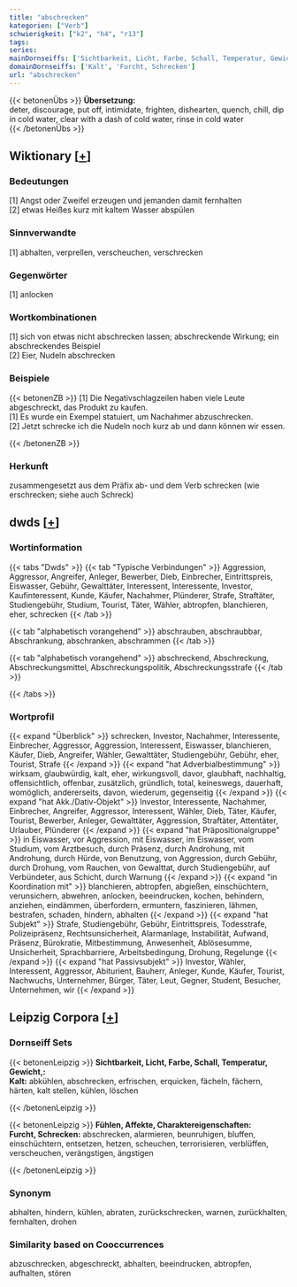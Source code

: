 ```yaml
---
title: "abschrecken"
kategorien: ["Verb"]
schwierigkeit: ["k2", "h4", "r13"]
tags:
series:
mainDornseiffs: ['Sichtbarkeit, Licht, Farbe, Schall, Temperatur, Gewicht,', 'Fühlen, Affekte, Charaktereigenschaften']
domainDornseiffs: ['Kalt', 'Furcht, Schrecken']
url: "abschrecken"
---
```


{{< betonenÜbs >}}
**Übersetzung:**  
deter, discourage, put off, intimidate, frighten, dishearten, quench, chill, dip in cold water, clear with a dash of cold water, rinse in cold water  
{{< /betonenÜbs >}}

## Wiktionary [[+](https://de.wiktionary.org/wiki/abschrecken)]

### Bedeutungen
[1] Angst oder Zweifel erzeugen und jemanden damit fernhalten  
[2] etwas Heißes kurz mit kaltem Wasser abspülen  

### Sinnverwandte
[1] abhalten, verprellen, verscheuchen, verschrecken  

### Gegenwörter
[1] anlocken  

### Wortkombinationen
[1] sich von etwas nicht abschrecken lassen; abschreckende Wirkung; ein abschreckendes Beispiel  
[2] Eier, Nudeln abschrecken  

### Beispiele
{{< betonenZB >}}
[1] Die Negativschlagzeilen haben viele Leute abgeschreckt, das Produkt zu kaufen.  
[1] Es wurde ein Exempel statuiert, um Nachahmer abzuschrecken.  
[2] Jetzt schrecke ich die Nudeln noch kurz ab und dann können wir essen.  

{{< /betonenZB >}}
### Herkunft
zusammengesetzt aus dem Präfix ab- und dem Verb schrecken (wie erschrecken; siehe auch Schreck)  



## dwds [[+](https://www.dwds.de/wb/abschrecken)]

### Wortinformation
{{< tabs "Dwds" >}}
{{< tab "Typische Verbindungen" >}}
Aggression, Aggressor, Angreifer, Anleger, Bewerber, Dieb, Einbrecher, Eintrittspreis, Eiswasser, Gebühr, Gewalttäter, Interessent, Interessente, Investor, Kaufinteressent, Kunde, Käufer, Nachahmer, Plünderer, Strafe, Straftäter, Studiengebühr, Studium, Tourist, Täter, Wähler, abtropfen, blanchieren, eher, schrecken
{{< /tab >}}

{{< tab "alphabetisch vorangehend" >}}
abschrauben, abschraubbar, Abschrankung, abschranken, abschrammen
{{< /tab >}}

{{< tab "alphabetisch vorangehend" >}}
abschreckend, Abschreckung, Abschreckungsmittel, Abschreckungspolitik, Abschreckungsstrafe
{{< /tab >}}

{{< /tabs >}}

### Wortprofil
{{< expand "Überblick" >}} schrecken, Investor, Nachahmer, Interessente, Einbrecher, Aggressor, Aggression, Interessent, Eiswasser, blanchieren, Käufer, Dieb, Angreifer, Wähler, Gewalttäter, Studiengebühr, Gebühr, eher, Tourist, Strafe {{< /expand >}}
{{< expand "hat Adverbialbestimmung" >}} wirksam, glaubwürdig, kalt, eher, wirkungsvoll, davor, glaubhaft, nachhaltig, offensichtlich, offenbar, zusätzlich, gründlich, total, keineswegs, dauerhaft, womöglich, andererseits, davon, wiederum, gegenseitig {{< /expand >}}
{{< expand "hat Akk./Dativ-Objekt" >}} Investor, Interessente, Nachahmer, Einbrecher, Angreifer, Aggressor, Interessent, Wähler, Dieb, Täter, Käufer, Tourist, Bewerber, Anleger, Gewalttäter, Aggression, Straftäter, Attentäter, Urlauber, Plünderer {{< /expand >}}
{{< expand "hat Präpositionalgruppe" >}} in Eiswasser, vor Aggression, mit Eiswasser, im Eiswasser, vom Studium, vom Arztbesuch, durch Präsenz, durch Androhung, mit Androhung, durch Hürde, von Benutzung, von Aggression, durch Gebühr, durch Drohung, vom Rauchen, von Gewalttat, durch Studiengebühr, auf Verbündeter, aus Schicht, durch Warnung {{< /expand >}}
{{< expand "in Koordination mit" >}} blanchieren, abtropfen, abgießen, einschüchtern, verunsichern, abwehren, anlocken, beeindrucken, kochen, behindern, anziehen, eindämmen, überfordern, ermuntern, faszinieren, lähmen, bestrafen, schaden, hindern, abhalten {{< /expand >}}
{{< expand "hat Subjekt" >}} Strafe, Studiengebühr, Gebühr, Eintrittspreis, Todesstrafe, Polizeipräsenz, Rechtsunsicherheit, Alarmanlage, Instabilität, Aufwand, Präsenz, Bürokratie, Mitbestimmung, Anwesenheit, Ablösesumme, Unsicherheit, Sprachbarriere, Arbeitsbedingung, Drohung, Regelunge {{< /expand >}}
{{< expand "hat Passivsubjekt" >}} Investor, Wähler, Interessent, Aggressor, Abiturient, Bauherr, Anleger, Kunde, Käufer, Tourist, Nachwuchs, Unternehmer, Bürger, Täter, Leut, Gegner, Student, Besucher, Unternehmen, wir {{< /expand >}}

## Leipzig Corpora [[+](https://corpora.uni-leipzig.de/en/res?word=abschrecken&corpusId=deu_newscrawl-public_2018)]

### Dornseiff Sets
{{< betonenLeipzig >}}
**Sichtbarkeit, Licht, Farbe, Schall, Temperatur, Gewicht,:**  
**Kalt:** abkühlen, abschrecken, erfrischen, erquicken, fächeln, fächern, härten, kalt stellen, kühlen, löschen  

{{< /betonenLeipzig >}}


{{< betonenLeipzig >}}
**Fühlen, Affekte, Charaktereigenschaften:**  
**Furcht, Schrecken:** abschrecken, alarmieren, beunruhigen, bluffen, einschüchtern, entsetzen, hetzen, scheuchen, terrorisieren, verblüffen, verscheuchen, verängstigen, ängstigen  

{{< /betonenLeipzig >}}

### Synonym
abhalten, hindern, kühlen, abraten, zurückschrecken, warnen, zurückhalten, fernhalten, drohen


### Similarity based on Cooccurrences
abzuschrecken, abgeschreckt, abhalten, beeindrucken, abtropfen, aufhalten, stören

